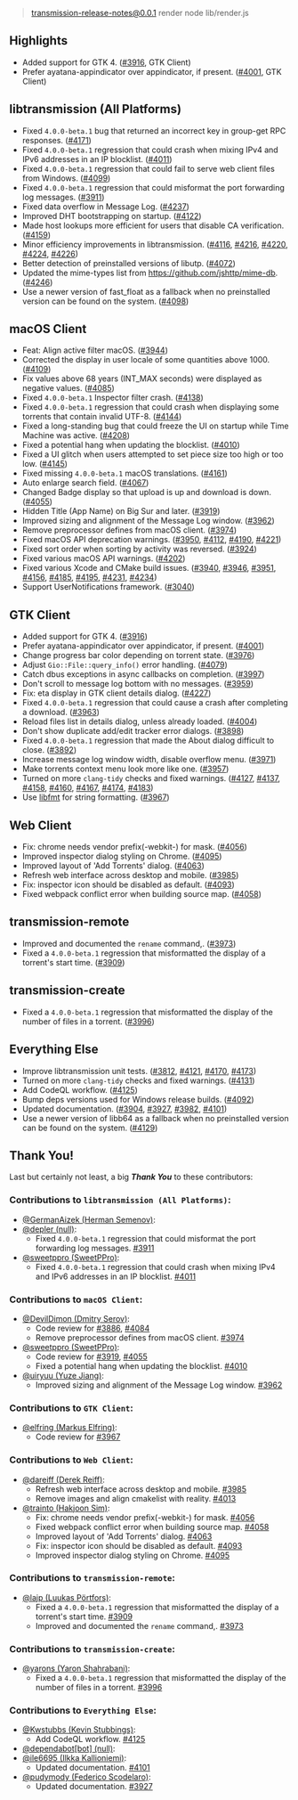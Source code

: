 
> transmission-release-notes@0.0.1 render
> node lib/render.js

## Highlights

* Added support for GTK 4. ([#3916](https://github.com/transmission/transmission/pull/3916), GTK Client)
* Prefer ayatana-appindicator over appindicator, if present. ([#4001](https://github.com/transmission/transmission/pull/4001), GTK Client)

## libtransmission (All Platforms)

* Fixed `4.0.0-beta.1` bug that returned an incorrect key in group-get RPC responses. ([#4171](https://github.com/transmission/transmission/pull/4171))
* Fixed `4.0.0-beta.1` regression that could crash when mixing IPv4 and IPv6 addresses in an IP blocklist. ([#4011](https://github.com/transmission/transmission/pull/4011))
* Fixed `4.0.0-beta.1` regression that could fail to serve web client files from Windows. ([#4099](https://github.com/transmission/transmission/pull/4099))
* Fixed `4.0.0-beta.1` regression that could misformat the port forwarding log messages. ([#3911](https://github.com/transmission/transmission/pull/3911))
* Fixed data overflow in Message Log. ([#4237](https://github.com/transmission/transmission/pull/4237))
* Improved DHT bootstrapping on startup. ([#4122](https://github.com/transmission/transmission/pull/4122))
* Made host lookups more efficient for users that disable CA verification. ([#4159](https://github.com/transmission/transmission/pull/4159))
* Minor efficiency improvements in libtransmission. ([#4116](https://github.com/transmission/transmission/pull/4116), [#4216](https://github.com/transmission/transmission/pull/4216), [#4220](https://github.com/transmission/transmission/pull/4220), [#4224](https://github.com/transmission/transmission/pull/4224), [#4226](https://github.com/transmission/transmission/pull/4226))
* Better detection of preinstalled versions of libutp. ([#4072](https://github.com/transmission/transmission/pull/4072))
* Updated the mime-types list from https://github.com/jshttp/mime-db. ([#4246](https://github.com/transmission/transmission/pull/4246))
* Use a newer version of fast_float as a fallback when no preinstalled version can be found on the system. ([#4098](https://github.com/transmission/transmission/pull/4098))

## macOS Client

* Feat: Align active filter macOS. ([#3944](https://github.com/transmission/transmission/pull/3944))
* Corrected the display in user locale of some quantities above 1000. ([#4109](https://github.com/transmission/transmission/pull/4109))
* Fix values above 68 years (INT_MAX seconds) were displayed as negative values. ([#4085](https://github.com/transmission/transmission/pull/4085))
* Fixed `4.0.0-beta.1` Inspector filter crash. ([#4138](https://github.com/transmission/transmission/pull/4138))
* Fixed `4.0.0-beta.1` regression that could crash when displaying some torrents that contain invalid UTF-8. ([#4144](https://github.com/transmission/transmission/pull/4144))
* Fixed a long-standing bug that could freeze the UI on startup while Time Machine was active. ([#4208](https://github.com/transmission/transmission/pull/4208))
* Fixed a potential hang when updating the blocklist. ([#4010](https://github.com/transmission/transmission/pull/4010))
* Fixed a UI glitch when users attempted to set piece size too high or too low. ([#4145](https://github.com/transmission/transmission/pull/4145))
* Fixed missing `4.0.0-beta.1` macOS translations. ([#4161](https://github.com/transmission/transmission/pull/4161))
* Auto enlarge search field. ([#4067](https://github.com/transmission/transmission/pull/4067))
* Changed Badge display so that upload is up and download is down. ([#4055](https://github.com/transmission/transmission/pull/4055))
* Hidden Title (App Name) on Big Sur and later. ([#3919](https://github.com/transmission/transmission/pull/3919))
* Improved sizing and alignment of the Message Log window. ([#3962](https://github.com/transmission/transmission/pull/3962))
* Remove preprocessor defines from macOS client. ([#3974](https://github.com/transmission/transmission/pull/3974))
* Fixed macOS API deprecation warnings. ([#3950](https://github.com/transmission/transmission/pull/3950), [#4112](https://github.com/transmission/transmission/pull/4112), [#4190](https://github.com/transmission/transmission/pull/4190), [#4221](https://github.com/transmission/transmission/pull/4221))
* Fixed sort order when sorting by activity was reversed. ([#3924](https://github.com/transmission/transmission/pull/3924))
* Fixed various macOS API warnings. ([#4202](https://github.com/transmission/transmission/pull/4202))
* Fixed various Xcode and CMake build issues. ([#3940](https://github.com/transmission/transmission/pull/3940), [#3946](https://github.com/transmission/transmission/pull/3946), [#3951](https://github.com/transmission/transmission/pull/3951), [#4156](https://github.com/transmission/transmission/pull/4156), [#4185](https://github.com/transmission/transmission/pull/4185), [#4195](https://github.com/transmission/transmission/pull/4195), [#4231](https://github.com/transmission/transmission/pull/4231), [#4234](https://github.com/transmission/transmission/pull/4234))
* Support UserNotifications framework. ([#3040](https://github.com/transmission/transmission/pull/3040))

## GTK Client

* Added support for GTK 4. ([#3916](https://github.com/transmission/transmission/pull/3916))
* Prefer ayatana-appindicator over appindicator, if present. ([#4001](https://github.com/transmission/transmission/pull/4001))
* Change progress bar color depending on torrent state. ([#3976](https://github.com/transmission/transmission/pull/3976))
* Adjust `Gio::File::query_info()` error handling. ([#4079](https://github.com/transmission/transmission/pull/4079))
* Catch dbus exceptions in async callbacks on completion. ([#3997](https://github.com/transmission/transmission/pull/3997))
* Don't scroll to message log bottom with no messages. ([#3959](https://github.com/transmission/transmission/pull/3959))
* Fix: eta display in GTK client details dialog. ([#4227](https://github.com/transmission/transmission/pull/4227))
* Fixed `4.0.0-beta.1` regression that could cause a crash after completing a download. ([#3963](https://github.com/transmission/transmission/pull/3963))
* Reload files list in details dialog, unless already loaded. ([#4004](https://github.com/transmission/transmission/pull/4004))
* Don't show duplicate add/edit tracker error dialogs. ([#3898](https://github.com/transmission/transmission/pull/3898))
* Fixed `4.0.0-beta.1` regression that made the About dialog difficult to close. ([#3892](https://github.com/transmission/transmission/pull/3892))
* Increase message log window width, disable overflow menu. ([#3971](https://github.com/transmission/transmission/pull/3971))
* Make torrents context menu look more like one. ([#3957](https://github.com/transmission/transmission/pull/3957))
* Turned on more `clang-tidy` checks and fixed warnings. ([#4127](https://github.com/transmission/transmission/pull/4127), [#4137](https://github.com/transmission/transmission/pull/4137), [#4158](https://github.com/transmission/transmission/pull/4158), [#4160](https://github.com/transmission/transmission/pull/4160), [#4167](https://github.com/transmission/transmission/pull/4167), [#4174](https://github.com/transmission/transmission/pull/4174), [#4183](https://github.com/transmission/transmission/pull/4183))
* Use [libfmt](https://github.com/fmtlib/fmt) for string formatting. ([#3967](https://github.com/transmission/transmission/pull/3967))

## Web Client

* Fix: chrome needs vendor prefix(-webkit-) for mask. ([#4056](https://github.com/transmission/transmission/pull/4056))
* Improved inspector dialog styling on Chrome. ([#4095](https://github.com/transmission/transmission/pull/4095))
* Improved layout of 'Add Torrents' dialog. ([#4063](https://github.com/transmission/transmission/pull/4063))
* Refresh web interface across desktop and mobile. ([#3985](https://github.com/transmission/transmission/pull/3985))
* Fix: inspector icon should be disabled as default. ([#4093](https://github.com/transmission/transmission/pull/4093))
* Fixed webpack conflict error when building source map. ([#4058](https://github.com/transmission/transmission/pull/4058))

## transmission-remote

* Improved and documented the `rename` command,. ([#3973](https://github.com/transmission/transmission/pull/3973))
* Fixed a `4.0.0-beta.1` regression that misformatted the display of a torrent's start time. ([#3909](https://github.com/transmission/transmission/pull/3909))

## transmission-create

* Fixed a `4.0.0-beta.1` regression that misformatted the display of the number of files in a torrent. ([#3996](https://github.com/transmission/transmission/pull/3996))

## Everything Else

* Improve libtransmission unit tests. ([#3812](https://github.com/transmission/transmission/pull/3812), [#4121](https://github.com/transmission/transmission/pull/4121), [#4170](https://github.com/transmission/transmission/pull/4170), [#4173](https://github.com/transmission/transmission/pull/4173))
* Turned on more `clang-tidy` checks and fixed warnings. ([#4131](https://github.com/transmission/transmission/pull/4131))
* Add CodeQL workflow. ([#4125](https://github.com/transmission/transmission/pull/4125))
* Bump deps versions used for Windows release builds. ([#4092](https://github.com/transmission/transmission/pull/4092))
* Updated documentation. ([#3904](https://github.com/transmission/transmission/pull/3904), [#3927](https://github.com/transmission/transmission/pull/3927), [#3982](https://github.com/transmission/transmission/pull/3982), [#4101](https://github.com/transmission/transmission/pull/4101))
* Use a newer version of libb64 as a fallback when no preinstalled version can be found on the system. ([#4129](https://github.com/transmission/transmission/pull/4129))

## Thank You!

Last but certainly not least, a big ***Thank You*** to these contributors:

### Contributions to `libtransmission (All Platforms)`:

* [@GermanAizek (Herman Semenov)](https://github.com/GermanAizek):
* [@depler (null)](https://github.com/depler):
  * Fixed `4.0.0-beta.1` regression that could misformat the port forwarding log messages. [#3911](https://github.com/transmission/transmission/pull/3911)
* [@sweetppro (SweetPPro)](https://github.com/sweetppro):
  * Fixed `4.0.0-beta.1` regression that could crash when mixing IPv4 and IPv6 addresses in an IP blocklist. [#4011](https://github.com/transmission/transmission/pull/4011)

### Contributions to `macOS Client`:

* [@DevilDimon (Dmitry Serov)](https://github.com/DevilDimon):
  * Code review for [#3886](https://github.com/transmission/transmission/pull/3886), [#4084](https://github.com/transmission/transmission/pull/4084)
  * Remove preprocessor defines from macOS client. [#3974](https://github.com/transmission/transmission/pull/3974)
* [@sweetppro (SweetPPro)](https://github.com/sweetppro):
  * Code review for [#3919](https://github.com/transmission/transmission/pull/3919), [#4055](https://github.com/transmission/transmission/pull/4055)
  * Fixed a potential hang when updating the blocklist. [#4010](https://github.com/transmission/transmission/pull/4010)
* [@uiryuu (Yuze Jiang)](https://github.com/uiryuu):
  * Improved sizing and alignment of the Message Log window. [#3962](https://github.com/transmission/transmission/pull/3962)

### Contributions to `GTK Client`:

* [@elfring (Markus Elfring)](https://github.com/elfring):
  * Code review for [#3967](https://github.com/transmission/transmission/pull/3967)

### Contributions to `Web Client`:

* [@dareiff (Derek Reiff)](https://github.com/dareiff):
  * Refresh web interface across desktop and mobile. [#3985](https://github.com/transmission/transmission/pull/3985)
  * Remove images and align cmakelist with reality. [#4013](https://github.com/transmission/transmission/pull/4013)
* [@trainto (Hakjoon Sim)](https://github.com/trainto):
  * Fix: chrome needs vendor prefix(-webkit-) for mask. [#4056](https://github.com/transmission/transmission/pull/4056)
  * Fixed webpack conflict error when building source map. [#4058](https://github.com/transmission/transmission/pull/4058)
  * Improved layout of 'Add Torrents' dialog. [#4063](https://github.com/transmission/transmission/pull/4063)
  * Fix: inspector icon should be disabled as default. [#4093](https://github.com/transmission/transmission/pull/4093)
  * Improved inspector dialog styling on Chrome. [#4095](https://github.com/transmission/transmission/pull/4095)

### Contributions to `transmission-remote`:

* [@lajp (Luukas Pörtfors)](https://github.com/lajp):
  * Fixed a `4.0.0-beta.1` regression that misformatted the display of a torrent's start time. [#3909](https://github.com/transmission/transmission/pull/3909)
  * Improved and documented the `rename` command,. [#3973](https://github.com/transmission/transmission/pull/3973)

### Contributions to `transmission-create`:

* [@yarons (Yaron Shahrabani)](https://github.com/yarons):
  * Fixed a `4.0.0-beta.1` regression that misformatted the display of the number of files in a torrent. [#3996](https://github.com/transmission/transmission/pull/3996)

### Contributions to `Everything Else`:

* [@Kwstubbs (Kevin Stubbings)](https://github.com/Kwstubbs):
  * Add CodeQL workflow. [#4125](https://github.com/transmission/transmission/pull/4125)
* [@dependabot[bot] (null)](https://github.com/apps/dependabot):
* [@ile6695 (Ilkka Kallioniemi)](https://github.com/ile6695):
  * Updated documentation. [#4101](https://github.com/transmission/transmission/pull/4101)
* [@pudymody (Federico Scodelaro)](https://github.com/pudymody):
  * Updated documentation. [#3927](https://github.com/transmission/transmission/pull/3927)

